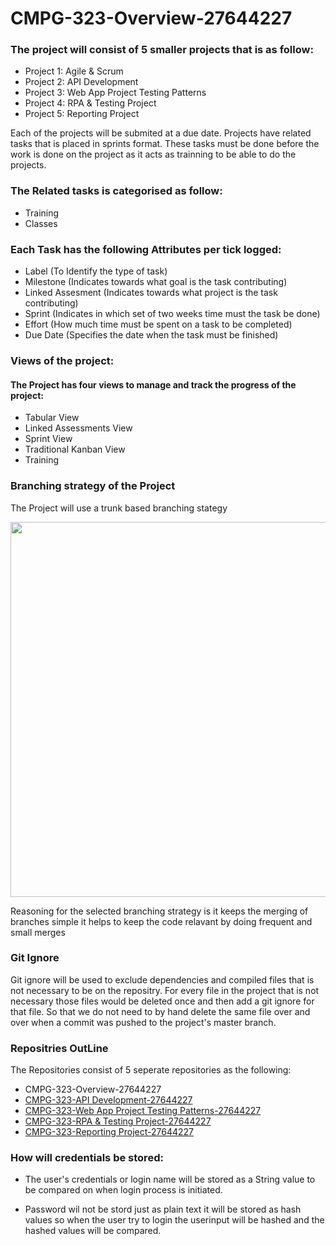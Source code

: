 # CMPG-323-Overview-27644227

### **The project will consist of 5 smaller projects that is as follow:**

* Project 1: Agile & Scrum
* Project 2: API Development
* Project 3: Web App Project Testing Patterns
* Project 4: RPA & Testing Project
* Project 5: Reporting Project

Each of the projects will be submited at a due date. Projects have related tasks that is placed in sprints format. These tasks must be done before the work is done on the project as it acts as trainning to be able to do the projects.

### **The Related tasks is categorised as follow:**

* Training
* Classes

### Each Task has the following Attributes per tick logged:

* Label (To Identify the type of task)
* Milestone (Indicates towards what goal is the task contributing)
* Linked Assesment (Indicates towards what project is the task contributing)
* Sprint (Indicates in which set of two weeks time must the task be done)
* Effort (How much time must be spent on a task to be completed)
* Due Date (Specifies the date when the task must be finished)

### Views of the project:

#### The Project has four views to manage and track the progress of the project:

* Tabular View
* Linked Assessments View
* Sprint View
* Traditional Kanban View
* Training

### Branching strategy of the Project

The Project will use a trunk based branching stategy 

<image src ="/trunk-based-development-branching-strategy.png" width="600"/>

Reasoning for the selected branching strategy is it keeps the merging of branches simple it helps to keep the code relavant by doing frequent and small merges

### Git Ignore

Git ignore will be used to exclude dependencies and compiled files that is not necessary to be on the repositry. For every file in the project that is not necessary those files would be deleted once and then add a git ignore for that file. So that we do not need to by hand delete the same file over and over when a commit was pushed to the project's master branch.  

### Repositries OutLine 

The Repositories consist of 5 seperate repositories as the following:

* CMPG-323-Overview-27644227
* [CMPG-323-API Development-27644227](https://github.com/Wessel373/CMPG-323-API-Development-27644227)
* [CMPG-323-Web App Project Testing Patterns-27644227](https://github.com/Wessel373/CMPG-323-Web-App-Project-Testing-Patterns-27644227-)
* [CMPG-323-RPA & Testing Project-27644227](https://github.com/Wessel373/-CMPG-323-RPA-Testing-Project-27644227)
* [CMPG-323-Reporting Project-27644227](https://github.com/Wessel373/CMPG-323-Reporting-Project-27644227)



### How will credentials be stored:

* The user's credentials or login name will be stored as a String value to be compared on when login process is initiated.

* Password wil not be stord just as plain text it will be stored as hash values so when the user try to login the userinput will be hashed and the hashed values will be compared.
